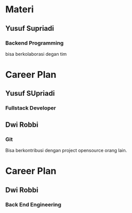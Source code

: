 # Materi

## Yusuf Supriadi
### Backend Programming
bisa berkolaborasi degan tim
# Career Plan
## Yusuf SUpriadi
### Fullstack Developer

## Dwi Robbi 
### Git
Bisa berkontribusi dengan project opensource orang lain.

# Career Plan
## Dwi Robbi
### Back End Engineering